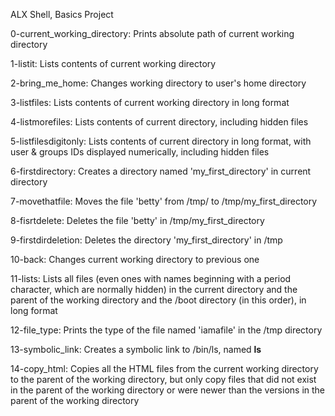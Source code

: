 ALX Shell, Basics Project

0-current_working_directory: Prints absolute path of current working directory

1-listit: Lists contents of current working directory

2-bring_me_home: Changes working directory to user's home directory

3-listfiles: Lists contents of current working directory in long format

4-listmorefiles: Lists contents of current directory, including hidden files

5-listfilesdigitonly: Lists contents of current directory in long format, with user & groups IDs displayed numerically, including hidden files

6-firstdirectory: Creates a directory named 'my_first_directory' in current directory

7-movethatfile: Moves the file 'betty' from /tmp/ to /tmp/my_first_directory

8-fisrtdelete: Deletes the file 'betty' in /tmp/my_first_directory

9-firstdirdeletion: Deletes the directory 'my_first_directory' in /tmp

10-back: Changes current working directory to previous one

11-lists: Lists all files (even ones with names beginning with a period character, which are normally hidden) in the current directory and the parent of the working directory and the /boot directory (in this order), in long format

12-file_type: Prints the type of the file named 'iamafile' in the /tmp directory

13-symbolic_link: Creates a symbolic link to /bin/ls, named __ls__

14-copy_html: Copies all the HTML files from the current working directory to the parent of the working directory, but only copy files that did not exist in the parent of the working directory or were newer than the versions in the parent of the working directory